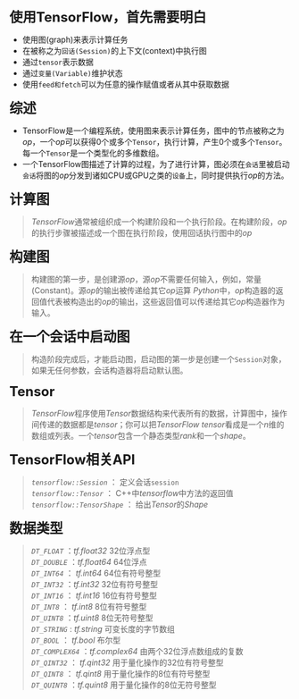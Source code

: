 <font size=5><b>使用TensorFlow，首先需要明白</b></font>
+ 使用图(graph)来表示计算任务
+ 在被称之为<code>回话(Session)</code>的上下文(context)中执行图
+ 通过<code>tensor</code>表示数据
+ 通过<code>变量(Variable)</code>维护状态
+ 使用<code>feed和fetch</code>可以为任意的操作赋值或者从其中获取数据

<font size=5><b>综述</b></font>
 + TensorFlow是一个编程系统，使用图来表示计算任务，图中的节点被称之为*op*，一个*op*可以获得0个或多个<code>Tensor</code>，执行计算，产生0个或多个<code>Tensor</code>。每一个<code>Tensor</code>是一个类型化的多维数组。
 + 一个TensorFlow图描述了计算的过程，为了进行计算，图必须在<code>会话</code>里被启动<code>会话</code>将图的*op*分发到诸如CPU或GPU之类的<code>设备</code>上，同时提供执行*op*的方法。
 
<font size=5><b>计算图</b></font>
> *TensorFlow*通常被组织成一个构建阶段和一个执行阶段。在构建阶段，*op*的执行步骤被描述成一个图在执行阶段，使用回话执行图中的*op*

<font size=5><b>构建图</b></font>
> 构建图的第一步，是创建源*op*，源*op*不需要任何输入，例如，常量(Constant)。源*op*的输出被传递给其它*op*运算
> *Python*中，*op*构造器的返回值代表被构造出的*op*的输出，这些返回值可以传递给其它*op*构造器作为输入。

<font size=5><b>在一个会话中启动图</b></font>
> 构造阶段完成后，才能启动图，启动图的第一步是创建一个<code>Session</code>对象，如果无任何参数，会话构造器将启动默认图。

<font size=5><b>Tensor</b></font>
> *TensorFlow*程序使用*Tensor*数据结构来代表所有的数据，计算图中，操作间传递的数据都是*tensor*；你可以把*TensorFlow tensor*看成是一个*n*维的数组或列表。一个*tensor*包含一个静态类型*rank*和一个*shape*。

<font size=5><b>TensorFlow相关API</b></font>
> *<code>tensorflow::Session</code>* ： 定义会话<code>session</code><br>
> *<code>tensorflow::Tensor</code>* ： C++中*tensorflow*中方法的返回值<br>
> *<code>tensorflow::TensorShape</code>* ： 给出*Tensor*的*Shape*<br>

<font size=5><b>数据类型</b></font>
> *<code>DT_FLOAT</code>* ：*tf.float32*  32位浮点型<br>
> *<code>DT_DOUBLE</code>* ：*tf.float64*  64位浮点<br>
> *<code>DT_INT64</code>* ： *tf.int64*  64位有符号整型<br>
> *<code>DT_INT32</code>* ：*tf.int32*  32位有符号整型<br>
> *<code>DT_INT16</code>* ： *tf.int16* 16位有符号整型<br>
> *<code>DT_INT8</code>* ： *tf.int8*  8位有符号整型<br>
> *<code>DT_UINT8</code>* ：*tf.uint8*  8位无符号整型<br>
> *<code>DT_STRING</code>* :  *tf.string*  可变长度的字节数组<br>
> *<code>DT_BOOL</code>* ： *tf.bool*  布尔型<br>
> *<code>DT_COMPLEX64</code>* ：*tf.complex64*  由两个32位浮点数组成的复数<br>
> *<code>DT_QINT32</code>* ： *tf.qint32*  用于量化操作的32位有符号整型<br>
> *<code>DT_QINT8</code>* ： *tf.qint8*   用于量化操作的8位有符号整型<br>
> *<code>DT_QUINT8</code>* ：*tf.quint8*  用于量化操作的8位无符号整型<br>